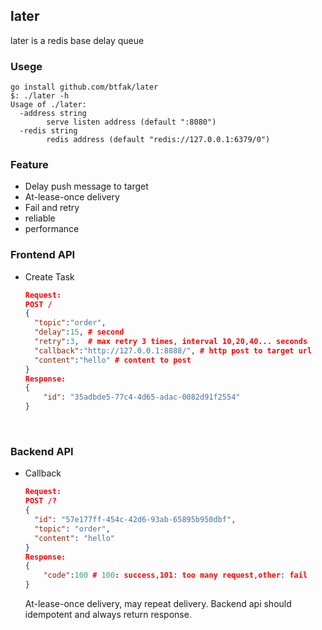 ## later
later is a redis base delay queue



### Usege

```
go install github.com/btfak/later
$: ./later -h
Usage of ./later:
  -address string
    	serve listen address (default ":8080")
  -redis string
    	redis address (default "redis://127.0.0.1:6379/0")
```



### Feature

- Delay push message to target
- At-lease-once delivery
- Fail and retry
- reliable
- performance



### Frontend API

- Create Task

  ```json
  Request:
  POST /
  {
  	"topic":"order",
  	"delay":15, # second
  	"retry":3,  # max retry 3 times, interval 10,20,40... seconds
  	"callback":"http://127.0.0.1:8888/", # http post to target url
  	"content":"hello" # content to post
  }
  Response:
  {
      "id": "35adbde5-77c4-4d65-adac-0082d91f2554"
  }
  ```

  ​

### Backend API

- Callback

  ```json
  Request:
  POST /?
  {
    "id": "57e177ff-454c-42d6-93ab-65895b950dbf",
    "topic": "order",
    "content": "hello"
  }
  Response:
  {
      "code":100 # 100: success,101: too many request,other: fail
  }
  ```

  At-lease-once delivery, may repeat delivery.  Backend api should idempotent and always return response.